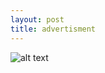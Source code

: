 ```yaml
---
layout: post
title: advertisment
---
```


![alt text](https://drive.google.com/file/d/0B9TG0O_nAjcaYXFNb19FeldlbkE/view?usp=sharing "Casa Natura")
